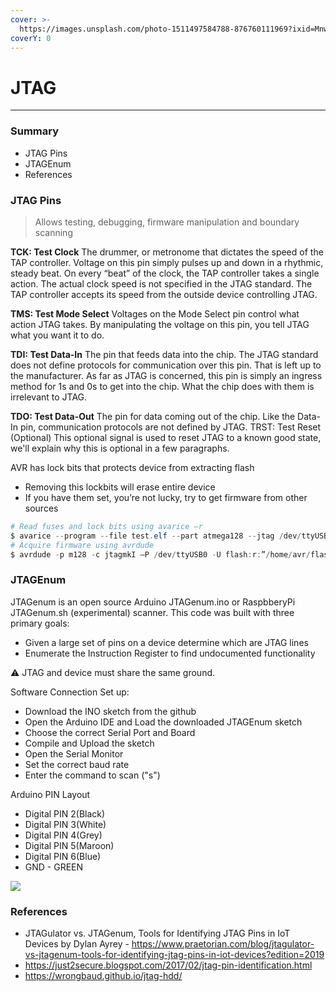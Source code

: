 ```yaml
---
cover: >-
  https://images.unsplash.com/photo-1511497584788-876760111969?ixid=MnwxMjA3fDB8MHxwaG90by1wYWdlfHx8fGVufDB8fHx8&ixlib=rb-1.2.1&auto=format&fit=crop&w=3432&q=80
coverY: 0
---
```


# JTAG

****

### Summary

* JTAG Pins
* JTAGEnum
* References

### JTAG Pins

> Allows testing, debugging, firmware manipulation and boundary scanning

**TCK: Test Clock** The drummer, or metronome that dictates the speed of the TAP controller. Voltage on this pin simply pulses up and down in a rhythmic, steady beat. On every “beat” of the clock, the TAP controller takes a single action. The actual clock speed is not specified in the JTAG standard. The TAP controller accepts its speed from the outside device controlling JTAG.

**TMS: Test Mode Select** Voltages on the Mode Select pin control what action JTAG takes. By manipulating the voltage on this pin, you tell JTAG what you want it to do.

**TDI: Test Data-In** The pin that feeds data into the chip. The JTAG standard does not define protocols for communication over this pin. That is left up to the manufacturer. As far as JTAG is concerned, this pin is simply an ingress method for 1s and 0s to get into the chip. What the chip does with them is irrelevant to JTAG.

**TDO: Test Data-Out** The pin for data coming out of the chip. Like the Data-In pin, communication protocols are not defined by JTAG. TRST: Test Reset (Optional) This optional signal is used to reset JTAG to a known good state, we'll explain why this is optional in a few paragraphs.

AVR has lock bits that protects device from extracting flash

* Removing this lockbits will erase entire device
* If you have them set, you’re not lucky, try to get firmware from other sources

```powershell
# Read fuses and lock bits using avarice –r
$ avarice --program --file test.elf --part atmega128 --jtag /dev/ttyUSB0 :4444
# Acquire firmware using avrdude
$ avrdude -p m128 -c jtagmkI –P /dev/ttyUSB0 -U flash:r:”/home/avr/flash.bin":r
```

### JTAGEnum

JTAGenum is an open source Arduino JTAGenum.ino or RaspbberyPi JTAGenum.sh (experimental) scanner. This code was built with three primary goals:

* Given a large set of pins on a device determine which are JTAG lines
* Enumerate the Instruction Register to find undocumented functionality

⚠️ JTAG and device must share the same ground.

Software Connection Set up:

* Download the INO sketch from the github
* Open the Arduino IDE and Load the downloaded JTAGEnum sketch
* Choose the correct Serial Port and Board
* Compile and Upload the sketch
* Open the Serial Monitor
* Set the correct baud rate
* Enter the command to scan ("s")

Arduino PIN Layout

* Digital PIN 2(Black)
* Digital PIN 3(White)
* Digital PIN 4(Grey)
* Digital PIN 5(Maroon)
* Digital PIN 6(Blue)
* GND - GREEN

![](https://3.bp.blogspot.com/-OmjCNFWbnf0/WKx4NEjfb9I/AAAAAAAADy8/-qz5Of4iDbcT5mtonl6st1hVGrmsGUs4gCLcB/s640/FOUND.png)

### References

* JTAGulator vs. JTAGenum, Tools for Identifying JTAG Pins in IoT Devices by Dylan Ayrey - https://www.praetorian.com/blog/jtagulator-vs-jtagenum-tools-for-identifying-jtag-pins-in-iot-devices?edition=2019
* https://just2secure.blogspot.com/2017/02/jtag-pin-identification.html
* https://wrongbaud.github.io/jtag-hdd/

